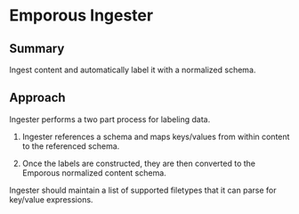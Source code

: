 # Emporous Ingester

## Summary
Ingest content and automatically label it with a normalized schema. 

## Approach

Ingester performs a two part process for labeling data. 

1. Ingester references a schema and maps keys/values from within content to the referenced schema.

2. Once the labels are constructed, they are then converted to the Emporous normalized content schema. 

Ingester should maintain a list of supported filetypes that it can parse for key/value expressions.

